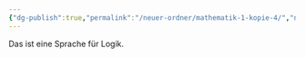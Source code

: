 ```yaml
---
{"dg-publish":true,"permalink":"/neuer-ordner/mathematik-1-kopie-4/","noteIcon":""}
---
```


Das ist eine Sprache für Logik.